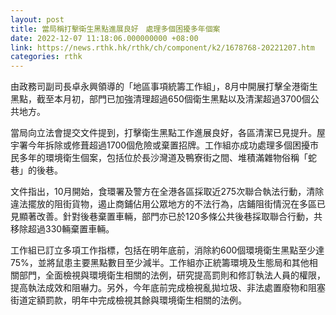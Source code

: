 ```yaml
---
layout: post
title: 當局稱打擊衛生黑點進展良好　處理多個困擾多年個案
date: 2022-12-07 11:18:06.000000000 +08:00
link: https://news.rthk.hk/rthk/ch/component/k2/1678768-20221207.htm
categories: rthk
---
```


由政務司副司長卓永興領導的「地區事項統籌工作組」，8月中開展打擊全港衛生黑點，截至本月初，部門已加強清理超過650個衛生黑點以及清潔超過3700個公共地方。

當局向立法會提交文件提到，打擊衛生黑點工作進展良好，各區清潔已見提升。屋宇署今年拆除或修葺超過1700個危險或棄置招牌。工作組亦成功處理多個困擾市民多年的環境衛生個案，包括位於長沙灣道及鴨寮街之間、堆積滿雜物俗稱「蛇巷」的後巷。

文件指出，10月開始，食環署及警方在全港各區採取近275次聯合執法行動，清除違法擺放的阻街貨物，遏止商鋪佔用公眾地方的不法行為，店鋪阻街情況在多區已見顯著改善。針對後巷棄置車輛，部門亦已於120多條公共後巷採取聯合行動，共移除超過330輛棄置車輛。

工作組已訂立多項工作指標，包括在明年底前，消除約600個環境衛生黑點至少達75%，並將鼠患主要黑點數目至少減半。工作組亦正統籌環境及生態局和其他相關部門，全面檢視與環境衛生相關的法例，研究提高罰則和修訂執法人員的權限，提高執法成效和阻嚇力。另外，今年底前完成檢視亂拋垃圾、非法處置廢物和阻塞街道定額罰款，明年中完成檢視其餘與環境衛生相關的法例。
